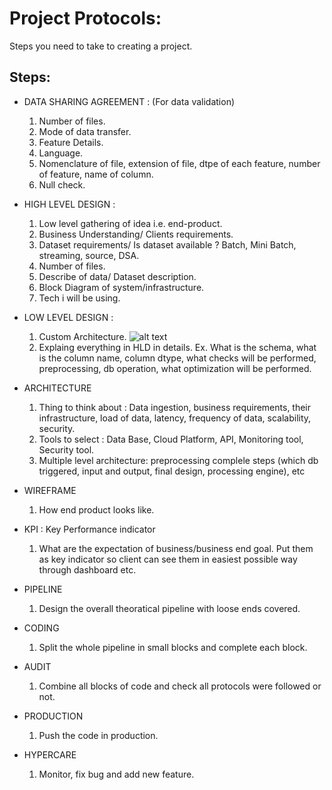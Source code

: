 # Project Protocols:
Steps you need to take to creating a project. 
  
## Steps:
* DATA SHARING AGREEMENT : (For data validation)
  1. Number of files.
  2. Mode of data transfer.
  3. Feature Details.
  4. Language.
  5. Nomenclature of file, extension of file, dtpe of each feature, number of feature, name of column.
  6. Null check.

* HIGH LEVEL DESIGN : 
  1. Low level gathering of idea i.e. end-product.
  2. Business Understanding/ Clients requirements.
  3. Dataset requirements/ Is dataset available ? Batch, Mini Batch, streaming, source, DSA.
  4. Number of files.
  5. Describe of data/ Dataset description.
  6. Block Diagram of system/infrastructure.
  7. Tech i will be using.

* LOW LEVEL DESIGN :
  1. Custom Architecture.
  ![alt text](https://user-images.githubusercontent.com/31642776/219688026-98ad2186-75a4-4897-8d7d-e4ba7e14506c.png)
  2. Explaing everything in HLD in details. Ex. What is the schema, what is the column name, column dtype, what checks will be performed, preprocessing, db operation,    what optimization will be performed. 

* ARCHITECTURE
  1. Thing to think about : Data ingestion, business requirements, their infrastructure, load of data, latency, frequency of data, scalability, security.
  2. Tools to select : Data Base, Cloud Platform, API, Monitoring tool, Security tool.
  3. Multiple level architecture: preprocessing complele steps (which db triggered, input and output, final design, processing engine), etc

* WIREFRAME
  1. How end product looks like.

* KPI : Key Performance indicator
  1. What are the expectation of business/business end goal. Put them as key indicator so client can see them in easiest possible way through dashboard etc.

* PIPELINE
  1. Design the overall theoratical pipeline with loose ends covered.

* CODING
  1. Split the whole pipeline in small blocks and complete each block.

* AUDIT
  1. Combine all blocks of code and check all protocols were followed or not.
* PRODUCTION
  1. Push the code in production.
  
* HYPERCARE
  1. Monitor, fix bug and add new feature.
